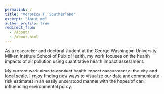 ```yaml
---
permalink: /
title: "Veronica T. Southerland"
excerpt: "About me"
author_profile: true
redirect_from: 
  - /about/
  - /about.html
---
```


As a researcher and doctoral student at the George Washington University Milken Institute School of Public Health, my work focuses on the health impacts of air pollution using quantitative health impact assessment. 

My current work aims to conduct health impact assessment at the city and local scale. I enjoy finding new ways to visualize our data and communicate risk estimates in an easily understood manner with the hopes of can influencing environmental policy.

